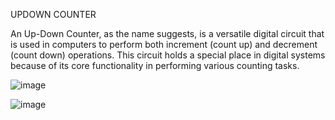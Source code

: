 UPDOWN COUNTER

An Up-Down Counter, as the name suggests, is a versatile digital circuit that is used in computers to perform both increment (count up)
and decrement (count down) operations. This circuit holds a special place in digital systems because of its core functionality in performing 
various counting tasks.


![image](https://github.com/user-attachments/assets/8121503c-ea13-45a5-aae2-44dc08741eb8)

![image](https://github.com/user-attachments/assets/a43daf29-0369-4c40-984d-f1f96d2c10d4)
